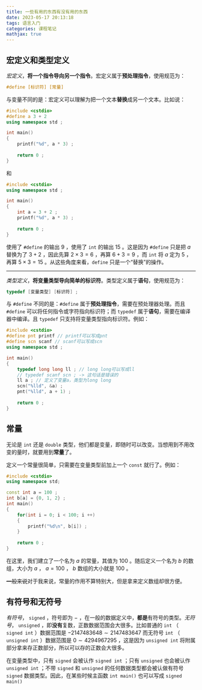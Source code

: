 ```yaml
---
title: 一些有用的东西有没有用的东西
date: 2023-05-17 20:13:18
tags: 语言入门
categories: 课程笔记
mathjax: true
---
```


## 宏定义和类型定义

*宏定义*，**将一个指令导向另一个指令**。宏定义属于**预处理指令**，使用规范为：

```cpp
#define [标识符] [常量]
```

<!--more-->

与变量不同的是：宏定义可以理解为把一个文本**替换**成另一个文本。比如说：

```cpp
#include <cstdio>
#define a 3 + 2
using namespace std ;

int main()
{
    printf("%d", a * 3) ;
    
    return 0 ;
}
```

和

```cpp
#include <cstdio>
using namespace std ;

int main()
{
    int a = 3 + 2 ;
    printf("%d", a * 3) ;
    
    return 0 ;
}
```

使用了 `#define` 的输出 $9$ ，使用了 `int` 的输出 $15$ 。这是因为 `#define` 只是把 $a$ 替换为了 $3+2$ ，因此先算 $2 \times 3=6$ ，再算 $6+3=9$ ，而 `int` 将 $a$ 定为 $5$ ，再算 $5 \times 3=15$ 。从这些角度来看，`define` 只是一个“替换”的操作。

----------

*类型定义*，**将变量类型导向简单的标识符**。类型定义属于**语句**，使用规范为：

```cpp
typedef [变量类型] [标识符] ;
```

与 `#define` 不同的是：`#define` 属于**预处理指令**，需要在预处理器处理。而且 `#define` 可以将任何指令或字符指向标识符；而 `typedef` 属于**语句**，需要在编译器中编译。且 `typedef` 只支持将变量类型指向标识符。例如：

```cpp
#include <cstdio>
#define pnt printf // printf可以写成pnt
#define scn scanf // scanf可以写成scn
using namespace std ;

int main()
{
    typedef long long ll ; // long long可以写成ll
    // typedef scanf scn ; -> 这句话是错误的
    ll a ; // 定义了变量a，类型为long long
    scn("%lld", &a) ;
    pnt("%lld", a + 1) ;
    
    return 0 ;
}
```

## 常量

无论是 `int` 还是 `double` 类型，他们都是变量，即随时可以改变。当想用到不用改变的量时，就要用到**常量**了。

定义一个常量很简单，只需要在变量类型前加上一个 `const` 就行了。例如：

```cpp
#include <cstdio>
using namespace std;

const int a = 100 ;
int b[a] = {0, 1, 2} ;
int main()
{
    for(int i = 0; i < 100; i ++)
    {
        printf("%d\n", b[i]) ;
    }
    
    return 0 ;
}
```

在这里，我们建立了一个名为 $a$ 的常量，其值为 $100$ 。随后定义一个名为 $b$ 的数组，大小为 $a$ ， $a=100$ ， $b$ 数组的大小就是 $100$ 。

~~一般来说~~对于我来说，常量的作用不算特别大，但是拿来定义数组却很方便。

## 有符号和无符号

*有符号*， `signed` ，符号即为 $-$ ，在一般的数据定义中，**都是**有符号的类型。*无符号*， `unsigned` ，即**没有**复数，正数数据范围会大很多。比如普通的 `int` （ `signed int` ）数据范围是 $-2147483648 \sim 2147483647$ 而无符号 `int` （ `unsigned int` ）数据范围是 $0 \sim 4294967295$ ，这是因为 `unsigned int` 将附属部分拿来存正数部分，所以可以存的正数会大很多。

在变量类型中，只有 `signed` 会被认作 `signed int` ；只有 `unsigned` 也会被认作 `unsigned int` ；不带 `signed` 和 `unsigned` 的任何数据类型都会被认做有符号 `signed` 数据类型。因此，在某些时候主函数 `int main()` 也可以写成 `signed main()` 
